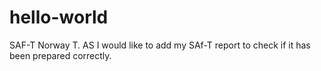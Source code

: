 # hello-world
SAF-T Norway T. AS 
I would like to add my SAf-T report to check if it has been prepared correctly. 
